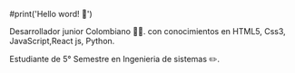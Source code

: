 
#print('Hello word! 👋')

Desarrollador junior Colombiano 👨‍💻. con conocimientos en HTML5, Css3, JavaScript,React js, Python.

Estudiante de 5° Semestre en Ingenieria de sistemas ✏️. 

